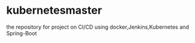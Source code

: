 # kubernetesmaster
the repository for project on CI/CD using docker,Jenkins,Kubernetes and Spring-Boot

